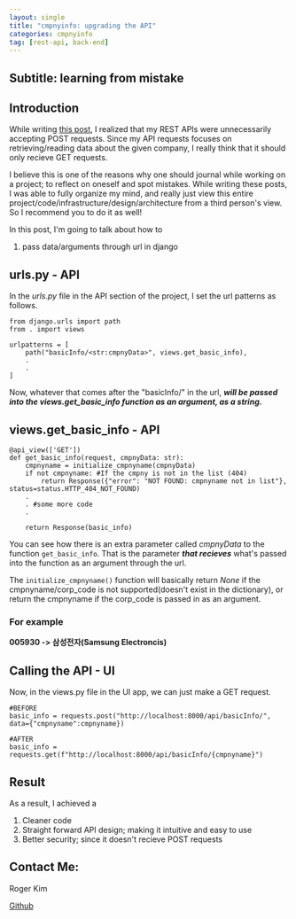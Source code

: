 ```yaml
---
layout: single
title: "cmpnyinfo: upgrading the API"
categories: cmpnyinfo
tag: [rest-api, back-end]
---
```


## Subtitle: learning from mistake

## Introduction

While writing [this post](https://kmsrogerkim.github.io/cmpnyinfo/cmpnyinfo-designing-rest-api/), I realized that my REST APIs were unnecessarily accepting POST requests. Since my API requests focuses on retrieving/reading data about the given company, I really think that it should only recieve GET requests.

I believe this is one of the reasons why one should journal while working on a project; to reflect on oneself and spot mistakes. While writing these posts, I was able to fully organize my mind, and really just view this entire project/code/infrastructure/design/architecture from a third person's view. So I recommend you to do it as well!

In this post, I'm going to talk about how to

1. pass data/arguments through url in django

## urls.py - API

In the _urls.py_ file in the API section of the project, I set the url patterns as follows.

```
from django.urls import path
from . import views

urlpatterns = [
	path("basicInfo/<str:cmpnyData>", views.get_basic_info),
    .
    .
]
```
Now, whatever that comes after the "basicInfo/" in the url, ***will be passed into the views.get_basic_info function as an argument, as a string.***

## views.get_basic_info - API
```
@api_view(['GET'])
def get_basic_info(request, cmpnyData: str):
    cmpnyname = initialize_cmpnyname(cmpnyData)
    if not cmpnyname: #If the cmpny is not in the list (404)
        return Response({"error": "NOT FOUND: cmpnyname not in list"}, status=status.HTTP_404_NOT_FOUND)
    .
    . #some more code
    .

    return Response(basic_info)
```
You can see how there is an extra parameter called _cmpnyData_ to the function ```get_basic_info```. That is the parameter ***that recieves*** what's passed into the function as an argument through the url.

The ```initialize_cmpnyname()``` function will basically return _None_ if the cmpnyname/corp_code is not supported(doesn't exist in the dictionary), or return the cmpnyname if the corp_code is passed in as an argument.

### For example
**005930 -> 삼성전자(Samsung Electroncis)**

## Calling the API - UI

Now, in the views.py file in the UI app, we can just make a GET request.
```
#BEFORE
basic_info = requests.post("http://localhost:8000/api/basicInfo/", data={"cmpnyname":cmpnyname})

#AFTER
basic_info = requests.get(f"http://localhost:8000/api/basicInfo/{cmpnyname}")
```

## Result

As a result, I achieved a

1. Cleaner code
2. Straight forward API design; making it intuitive and easy to use
3. Better security; since it doesn't recieve POST requests

## Contact Me:

Roger Kim

[Github](https://github.com/kmsrogerkim)

